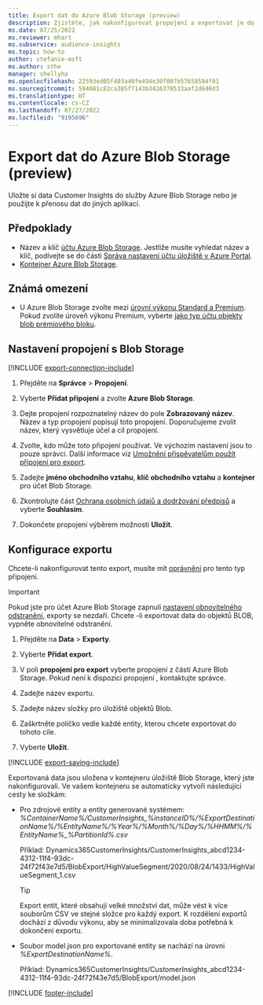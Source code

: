 ```yaml
---
title: Export dat do Azure Blob Storage (preview)
description: Zjistěte, jak nakonfigurovat propojení a exportovat je do Blob Storage.
ms.date: 07/25/2022
ms.reviewer: mhart
ms.subservice: audience-insights
ms.topic: how-to
author: stefanie-msft
ms.author: sthe
manager: shellyha
ms.openlocfilehash: 22593ed05f403a40fe494e30f807b57658594f01
ms.sourcegitcommit: 594081c82ca385f7143b3416378533aaf2d6d0d3
ms.translationtype: HT
ms.contentlocale: cs-CZ
ms.lasthandoff: 07/27/2022
ms.locfileid: "9195696"
---
```

# <a name="export-data-to-an-azure-blob-storage-preview"></a>Export dat do Azure Blob Storage (preview)

Uložte si data Customer Insights do služby Azure Blob Storage nebo je použijte k přenosu dat do jiných aplikací.

## <a name="prerequisites"></a>Předpoklady

- Název a klíč [účtu Azure Blob Storage](/azure/storage/blobs/create-data-lake-storage-account). Jestliže musíte vyhledat název a klíč, podívejte se do části [Správa nastavení účtu úložiště v Azure Portal](/azure/storage/common/storage-account-manage).
- [Kontejner Azure Blob Storage](/azure/storage/blobs/storage-quickstart-blobs-portal#create-a-container).

## <a name="known-limitations"></a>Známá omezení

- U Azure Blob Storage zvolte mezi [úrovní výkonu Standard a Premium](/azure/storage/blobs/storage-blob-performance-tiers). Pokud zvolíte úroveň výkonu Premium, vyberte [jako typ účtu objekty blob prémiového bloku](/azure/storage/common/storage-account-overview#types-of-storage-accounts).

## <a name="set-up-connection-to-blob-storage"></a>Nastavení propojení s Blob Storage

[!INCLUDE [export-connection-include](includes/export-connection-admn.md)]

1. Přejděte na **Správce** > **Propojení**.

1. Vyberte **Přidat připojení** a zvolte **Azure Blob Storage**.

1. Dejte propojení rozpoznatelný název do pole **Zobrazovaný název**. Název a typ propojení popisují toto propojení. Doporučujeme zvolit název, který vysvětluje účel a cíl propojení.

1. Zvolte, kdo může toto připojení používat. Ve výchozím nastavení jsou to pouze správci. Další informace viz [Umožnění přispěvatelům použít připojení pro export](connections.md#allow-contributors-to-use-a-connection-for-exports).

1. Zadejte **jméno obchodního vztahu**, **klíč obchodního vztahu** a **kontejner** pro účet Blob Storage.

1. Zkontrolujte část [Ochrana osobních údajů a dodržování předpisů](connections.md#data-privacy-and-compliance) a vyberte **Souhlasím**.

1. Dokončete propojení výběrem možnosti **Uložit**.

## <a name="configure-an-export"></a>Konfigurace exportu

Chcete-li nakonfigurovat tento export, musíte mít [oprávnění](export-destinations.md#set-up-a-new-export) pro tento typ připojení.

> [!IMPORTANT]
> Pokud jste pro účet Azure Blob Storage zapnuli [nastavení obnovitelného odstranění](/azure/storage/blobs/soft-delete-blob-enable), exporty se nezdaří. Chcete -li exportovat data do objektů BLOB, vypněte obnovitelné odstranění.

1. Přejděte na **Data** > **Exporty**.

1. Vyberte **Přidat export**.

1. V poli **propojení pro export** vyberte propojení z části Azure Blob Storage. Pokud není k dispozici propojení , kontaktujte správce.

1. Zadejte název exportu.

1. Zadejte název složky pro úložiště objektů Blob.

1. Zaškrtněte políčko vedle každé entity, kterou chcete exportovat do tohoto cíle.

1. Vyberte **Uložit**.

[!INCLUDE [export-saving-include](includes/export-saving.md)]

Exportovaná data jsou uložena v kontejneru úložiště Blob Storage, který jste nakonfigurovali. Ve vašem kontejneru se automaticky vytvoří následující cesty ke složkám:

- Pro zdrojové entity a entity generované systémem:   
  *%ContainerName%/CustomerInsights_%instanceID%/%ExportDestinationName%/%EntityName%/%Year%/%Month%/%Day%/%HHMM%/%EntityName%_%PartitionId%.csv*  

  Příklad: Dynamics365CustomerInsights/CustomerInsights_abcd1234-4312-11f4-93dc-24f72f43e7d5/BlobExport/HighValueSegment/2020/08/24/1433/HighValueSegment_1.csv
  
  > [!TIP]
  > Export entit, které obsahují velké množství dat, může vést k více souborům CSV ve stejné složce pro každý export. K rozdělení exportů dochází z důvodu výkonu, aby se minimalizovala doba potřebná k dokončení exportu.

- Soubor model.json pro exportované entity se nachází na úrovni *%ExportDestinationName%*.  
  
  Příklad: Dynamics365CustomerInsights/CustomerInsights_abcd1234-4312-11f4-93dc-24f72f43e7d5/BlobExport/model.json

[!INCLUDE [footer-include](includes/footer-banner.md)]
